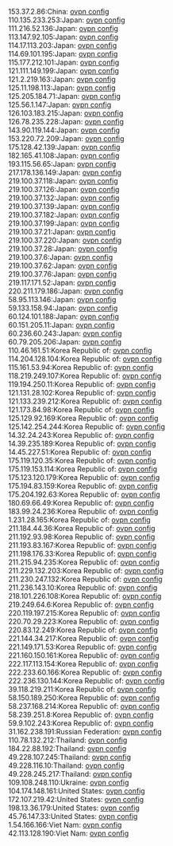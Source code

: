 153.37.2.86:China: [ovpn config](vpn/153_37_2_86.ovpn)  
110.135.233.253:Japan: [ovpn config](vpn/110_135_233_253.ovpn)  
111.216.52.136:Japan: [ovpn config](vpn/111_216_52_136.ovpn)  
113.147.92.105:Japan: [ovpn config](vpn/113_147_92_105.ovpn)  
114.17.113.203:Japan: [ovpn config](vpn/114_17_113_203.ovpn)  
114.69.101.195:Japan: [ovpn config](vpn/114_69_101_195.ovpn)  
115.177.212.101:Japan: [ovpn config](vpn/115_177_212_101.ovpn)  
121.111.149.199:Japan: [ovpn config](vpn/121_111_149_199.ovpn)  
121.2.219.163:Japan: [ovpn config](vpn/121_2_219_163.ovpn)  
125.11.198.113:Japan: [ovpn config](vpn/125_11_198_113.ovpn)  
125.205.184.71:Japan: [ovpn config](vpn/125_205_184_71.ovpn)  
125.56.1.147:Japan: [ovpn config](vpn/125_56_1_147.ovpn)  
126.103.183.215:Japan: [ovpn config](vpn/126_103_183_215.ovpn)  
126.78.235.228:Japan: [ovpn config](vpn/126_78_235_228.ovpn)  
143.90.119.144:Japan: [ovpn config](vpn/143_90_119_144.ovpn)  
153.220.72.209:Japan: [ovpn config](vpn/153_220_72_209.ovpn)  
175.128.42.139:Japan: [ovpn config](vpn/175_128_42_139.ovpn)  
182.165.41.108:Japan: [ovpn config](vpn/182_165_41_108.ovpn)  
193.115.56.65:Japan: [ovpn config](vpn/193_115_56_65.ovpn)  
217.178.136.149:Japan: [ovpn config](vpn/217_178_136_149.ovpn)  
219.100.37.118:Japan: [ovpn config](vpn/219_100_37_118.ovpn)  
219.100.37.126:Japan: [ovpn config](vpn/219_100_37_126.ovpn)  
219.100.37.132:Japan: [ovpn config](vpn/219_100_37_132.ovpn)  
219.100.37.139:Japan: [ovpn config](vpn/219_100_37_139.ovpn)  
219.100.37.182:Japan: [ovpn config](vpn/219_100_37_182.ovpn)  
219.100.37.199:Japan: [ovpn config](vpn/219_100_37_199.ovpn)  
219.100.37.21:Japan: [ovpn config](vpn/219_100_37_21.ovpn)  
219.100.37.220:Japan: [ovpn config](vpn/219_100_37_220.ovpn)  
219.100.37.28:Japan: [ovpn config](vpn/219_100_37_28.ovpn)  
219.100.37.6:Japan: [ovpn config](vpn/219_100_37_6.ovpn)  
219.100.37.62:Japan: [ovpn config](vpn/219_100_37_62.ovpn)  
219.100.37.76:Japan: [ovpn config](vpn/219_100_37_76.ovpn)  
219.117.171.52:Japan: [ovpn config](vpn/219_117_171_52.ovpn)  
220.211.179.186:Japan: [ovpn config](vpn/220_211_179_186.ovpn)  
58.95.113.146:Japan: [ovpn config](vpn/58_95_113_146.ovpn)  
59.133.158.94:Japan: [ovpn config](vpn/59_133_158_94.ovpn)  
60.124.101.188:Japan: [ovpn config](vpn/60_124_101_188.ovpn)  
60.151.205.11:Japan: [ovpn config](vpn/60_151_205_11.ovpn)  
60.236.60.243:Japan: [ovpn config](vpn/60_236_60_243.ovpn)  
60.79.205.206:Japan: [ovpn config](vpn/60_79_205_206.ovpn)  
110.46.161.51:Korea Republic of: [ovpn config](vpn/110_46_161_51.ovpn)  
114.204.128.104:Korea Republic of: [ovpn config](vpn/114_204_128_104.ovpn)  
115.161.53.94:Korea Republic of: [ovpn config](vpn/115_161_53_94.ovpn)  
118.219.249.107:Korea Republic of: [ovpn config](vpn/118_219_249_107.ovpn)  
119.194.250.11:Korea Republic of: [ovpn config](vpn/119_194_250_11.ovpn)  
121.131.28.102:Korea Republic of: [ovpn config](vpn/121_131_28_102.ovpn)  
121.133.239.212:Korea Republic of: [ovpn config](vpn/121_133_239_212.ovpn)  
121.173.84.98:Korea Republic of: [ovpn config](vpn/121_173_84_98.ovpn)  
125.129.92.169:Korea Republic of: [ovpn config](vpn/125_129_92_169.ovpn)  
125.142.254.244:Korea Republic of: [ovpn config](vpn/125_142_254_244.ovpn)  
14.32.24.243:Korea Republic of: [ovpn config](vpn/14_32_24_243.ovpn)  
14.39.235.189:Korea Republic of: [ovpn config](vpn/14_39_235_189.ovpn)  
14.45.227.51:Korea Republic of: [ovpn config](vpn/14_45_227_51.ovpn)  
175.119.120.35:Korea Republic of: [ovpn config](vpn/175_119_120_35.ovpn)  
175.119.153.114:Korea Republic of: [ovpn config](vpn/175_119_153_114.ovpn)  
175.123.120.179:Korea Republic of: [ovpn config](vpn/175_123_120_179.ovpn)  
175.194.83.159:Korea Republic of: [ovpn config](vpn/175_194_83_159.ovpn)  
175.204.192.63:Korea Republic of: [ovpn config](vpn/175_204_192_63.ovpn)  
180.69.66.49:Korea Republic of: [ovpn config](vpn/180_69_66_49.ovpn)  
183.99.24.236:Korea Republic of: [ovpn config](vpn/183_99_24_236.ovpn)  
1.231.28.165:Korea Republic of: [ovpn config](vpn/1_231_28_165.ovpn)  
211.184.44.36:Korea Republic of: [ovpn config](vpn/211_184_44_36.ovpn)  
211.192.93.98:Korea Republic of: [ovpn config](vpn/211_192_93_98.ovpn)  
211.193.83.167:Korea Republic of: [ovpn config](vpn/211_193_83_167.ovpn)  
211.198.176.33:Korea Republic of: [ovpn config](vpn/211_198_176_33.ovpn)  
211.215.94.235:Korea Republic of: [ovpn config](vpn/211_215_94_235.ovpn)  
211.229.132.203:Korea Republic of: [ovpn config](vpn/211_229_132_203.ovpn)  
211.230.247.132:Korea Republic of: [ovpn config](vpn/211_230_247_132.ovpn)  
211.236.143.10:Korea Republic of: [ovpn config](vpn/211_236_143_10.ovpn)  
218.101.226.108:Korea Republic of: [ovpn config](vpn/218_101_226_108.ovpn)  
219.249.64.6:Korea Republic of: [ovpn config](vpn/219_249_64_6.ovpn)  
220.119.197.215:Korea Republic of: [ovpn config](vpn/220_119_197_215.ovpn)  
220.70.29.223:Korea Republic of: [ovpn config](vpn/220_70_29_223.ovpn)  
220.83.12.249:Korea Republic of: [ovpn config](vpn/220_83_12_249.ovpn)  
221.144.34.217:Korea Republic of: [ovpn config](vpn/221_144_34_217.ovpn)  
221.149.171.53:Korea Republic of: [ovpn config](vpn/221_149_171_53.ovpn)  
221.160.150.161:Korea Republic of: [ovpn config](vpn/221_160_150_161.ovpn)  
222.117.113.154:Korea Republic of: [ovpn config](vpn/222_117_113_154.ovpn)  
222.233.60.166:Korea Republic of: [ovpn config](vpn/222_233_60_166.ovpn)  
222.236.130.144:Korea Republic of: [ovpn config](vpn/222_236_130_144.ovpn)  
39.118.219.211:Korea Republic of: [ovpn config](vpn/39_118_219_211.ovpn)  
58.150.189.250:Korea Republic of: [ovpn config](vpn/58_150_189_250.ovpn)  
58.237.168.214:Korea Republic of: [ovpn config](vpn/58_237_168_214.ovpn)  
58.239.251.8:Korea Republic of: [ovpn config](vpn/58_239_251_8.ovpn)  
59.9.102.243:Korea Republic of: [ovpn config](vpn/59_9_102_243.ovpn)  
31.162.238.191:Russian Federation: [ovpn config](vpn/31_162_238_191.ovpn)  
110.78.132.212:Thailand: [ovpn config](vpn/110_78_132_212.ovpn)  
184.22.88.192:Thailand: [ovpn config](vpn/184_22_88_192.ovpn)  
49.228.107.245:Thailand: [ovpn config](vpn/49_228_107_245.ovpn)  
49.228.116.10:Thailand: [ovpn config](vpn/49_228_116_10.ovpn)  
49.228.245.217:Thailand: [ovpn config](vpn/49_228_245_217.ovpn)  
109.108.248.110:Ukraine: [ovpn config](vpn/109_108_248_110.ovpn)  
104.174.148.161:United States: [ovpn config](vpn/104_174_148_161.ovpn)  
172.107.219.42:United States: [ovpn config](vpn/172_107_219_42.ovpn)  
198.13.36.179:United States: [ovpn config](vpn/198_13_36_179.ovpn)  
45.76.147.33:United States: [ovpn config](vpn/45_76_147_33.ovpn)  
1.54.166.166:Viet Nam: [ovpn config](vpn/1_54_166_166.ovpn)  
42.113.128.190:Viet Nam: [ovpn config](vpn/42_113_128_190.ovpn)  
